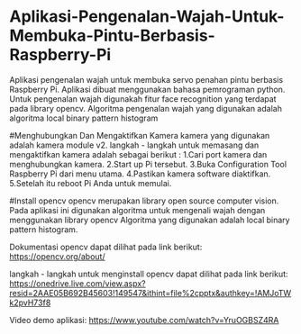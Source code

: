 # Aplikasi-Pengenalan-Wajah-Untuk-Membuka-Pintu-Berbasis-Raspberry-Pi
Aplikasi pengenalan wajah untuk membuka servo penahan pintu berbasis Raspberry Pi. Aplikasi dibuat menggunakan bahasa pemrograman python.
Untuk pengenalan wajah digunakah fitur face recognition yang terdapat pada library opencv.
Algoritma pengenalan wajah yang digunakan adalah algoritma local binary pattern histogram

#Menghubungkan Dan Mengaktifkan Kamera
kamera yang digunakan adalah kamera module v2. langkah - langkah untuk memasang dan mengaktifkan kamera adalah sebagai berikut :
1.Cari port kamera dan menghubungkan kamera.
2.Start up Pi tersebut.
3.Buka Configuration Tool Raspberry Pi dari menu utama.
4.Pastikan kamera software diaktifkan.
5.Setelah itu reboot Pi Anda untuk memulai.

#Install opencv
opencv merupakan library open source computer vision. 
Pada aplikasi ini digunakan algoritma untuk mengenali wajah dengan menggunakan library opencv
Algoritma yang digunakan adalah local binary pattern histogram. 

Dokumentasi opencv dapat dilihat pada link berikut:
https://opencv.org/about/

langkah - langkah untuk menginstall opencv dapat dilihat pada link berikut:
https://onedrive.live.com/view.aspx?resid=2AAE05B692B45603!149547&ithint=file%2cpptx&authkey=!AMJoTWk2pvH73f8

Video demo aplikasi:
https://www.youtube.com/watch?v=YruOGBSZ4RA
